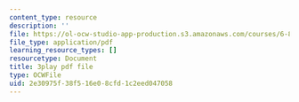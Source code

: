 ```yaml
---
content_type: resource
description: ''
file: https://ol-ocw-studio-app-production.s3.amazonaws.com/courses/6-890-algorithmic-lower-bounds-fun-with-hardness-proofs-fall-2014/2e30975f38f516e08cfd1c2eed047058_Lm8WHM0glHE.pdf
file_type: application/pdf
learning_resource_types: []
resourcetype: Document
title: 3play pdf file
type: OCWFile
uid: 2e30975f-38f5-16e0-8cfd-1c2eed047058
---
```

